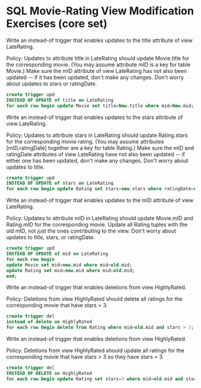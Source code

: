 # SQL Movie-Rating View Modification Exercises (core set)

Write an instead-of trigger that enables updates to the title attribute of view LateRating.

Policy: Updates to attribute title in LateRating should update Movie.title for the corresponding movie. (You may assume attribute mID is a key for table Movie.) Make sure the mID attribute of view LateRating has not also been updated -- if it has been updated, don't make any changes. Don't worry about updates to stars or ratingDate.
```sql
create trigger upd
INSTEAD OF UPDATE of title on LateRating
for each row begin update Movie set title=New.title where mid=New.mid; end;
```

Write an instead-of trigger that enables updates to the stars attribute of view LateRating.

Policy: Updates to attribute stars in LateRating should update Rating.stars for the corresponding movie rating. (You may assume attributes [mID,ratingDate] together are a key for table Rating.) Make sure the mID and ratingDate attributes of view LateRating have not also been updated -- if either one has been updated, don't make any changes. Don't worry about updates to title.
```sql
create trigger upd
INSTEAD OF UPDATE of stars on LateRating
for each row begin update Rating set stars=new.stars where ratingDate=new.ratingDate and mid=new.mid; end;
```

Write an instead-of trigger that enables updates to the mID attribute of view LateRating.

Policy: Updates to attribute mID in LateRating should update Movie.mID and Rating.mID for the corresponding movie. Update all Rating tuples with the old mID, not just the ones contributing to the view. Don't worry about updates to title, stars, or ratingDate.
```sql
create trigger upd
INSTEAD OF UPDATE of mid on LateRating
for each row begin
update Movie set mid=new.mid where mid=old.mid;
update Rating set mid=new.mid where mid=old.mid;
end;
```

Write an instead-of trigger that enables deletions from view HighlyRated.

Policy: Deletions from view HighlyRated should delete all ratings for the corresponding movie that have stars > 3.
```sql
create trigger del
instead of delete on HighlyRated
for each row begin delete from Rating where mid=old.mid and stars > 3; end;
```

Write an instead-of trigger that enables deletions from view HighlyRated.

Policy: Deletions from view HighlyRated should update all ratings for the corresponding movie that have stars > 3 so they have stars = 3.
```sql
create trigger del
INSTEAD OF DELETE on HighlyRated
for each row begin update Rating set stars=3 where mid=old.mid and stars>3; end;
```
